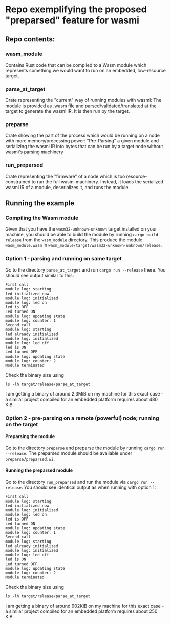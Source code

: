 # Repo exemplifying the proposed "preparsed" feature for wasmi

## Repo contents:

### wasm_module

Contains Rust code that can be compiled to a Wasm module which represents something we would want to run on an embedded, low-resource target.

### parse_at_target

Crate representing the "current" way of running modules with wasmi: The module is provided as .wasm file and parsed/validated/translated at the target to generate the wasmi IR. It is then run by the target.

### preparse

Crate showing the part of the process which would be running on a node with more memory/processing power: "Pre-Parsing" a given module and serializing the wasmi IR into bytes that can be run by a target node without wasmi's parsing machinery

### run_preparsed

Crate representing the "firmware" of a node which is too resource-constrained to run the full wasmi machinery. Instead, it loads the serialized wasmi IR of a module, deserializes it, and runs the module.


## Running the example

### Compiling the Wasm module

Given that you have the `wasm32-unknown-unknown` target installed on your machine, you should be able to build the module by running `cargo build --release` from the `wasm_module` directory. This produce the module `wasm_module.wasm` in `wasm_module/target/wasm32-unknown-unknown/release`.

### Option 1 - parsing and running on same target

Go to the directory `parse_at_target` and run `cargo run --release` there. You should see output similar to this:

```
First call
module log: starting
led initialized now
module log: initialized
module log: led on
led is OFF
Led turned ON
module log: updating state
module log: counter: 1
Second call
module log: starting
led already initialized
module log: initialized
module log: led off
led is ON
Led turned OFF
module log: updating state
module log: counter: 2
Module terminated
```

Check the binary size using

```
ls -lh target/release/parse_at_target
```

I am getting a binary of around 2.3MiB on my machine for this exact case - a similar project compiled for an embedded platform requires about 480 KiB.

### Option 2 - pre-parsing on a remote (powerful) node; running on the target

#### Preparsing the module

Go to the directory `preparse` and preparse the module by running `cargo run --release`. The preparsed module should be available under `preparse/preparsed.wi`.

#### Running the preparsed module

Go to the directory `run_preparsed` and run the module via `cargo run --release`. You should see identical output as when running with option 1:

```
First call
module log: starting
led initialized now
module log: initialized
module log: led on
led is OFF
Led turned ON
module log: updating state
module log: counter: 1
Second call
module log: starting
led already initialized
module log: initialized
module log: led off
led is ON
Led turned OFF
module log: updating state
module log: counter: 2
Module terminated
```

Check the binary size using

```
ls -lh target/release/parse_at_target
```

I am getting a binary of around 902KiB on my machine for this exact case - a similar project compiled for an embedded platform requires about 250 KiB.